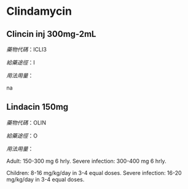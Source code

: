 # Clindamycin

## Clincin inj 300mg-2mL

*藥物代碼*：ICLI3

*給藥途徑*：I

*用法用量*：

na

## Lindacin 150mg

*藥物代碼*：OLIN

*給藥途徑*：O

*用法用量*：

Adult: 150-300 mg 6 hrly. 
Severe infection: 300-400 mg 6 hrly. 

Children: 8-16 mg/kg/day in 3-4 equal doses. 
Severe infection: 16-20 mg/kg/day in 3-4 equal doses.

